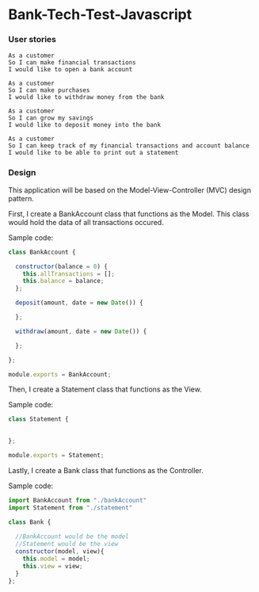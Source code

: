 # Bank-Tech-Test-Javascript

### User stories

```
As a customer
So I can make financial transactions
I would like to open a bank account
```

```
As a customer
So I can make purchases
I would like to withdraw money from the bank 
```

```
As a customer
So I can grow my savings
I would like to deposit money into the bank
```

```
As a customer
So I can keep track of my financial transactions and account balance
I would like to be able to print out a statement
```

### Design

This application will be based on the Model-View-Controller (MVC) design pattern.

First, I create a BankAccount class that functions as the <bold>Model</bold>. This class would hold the data of all transactions occured.

Sample code: 

```javascript
class BankAccount {

  constructor(balance = 0) {
    this.allTransactions = [];
    this.balance = balance;
  };

  deposit(amount, date = new Date()) {

  };

  withdraw(amount, date = new Date()) {

  };

};

module.exports = BankAccount;
```

Then, I create a Statement class that functions as the <bold>View</bold>.

Sample code:

```javascript
class Statement {

  
};

module.exports = Statement;
```

Lastly, I create a Bank class that functions as the <bold>Controller</bold>.

Sample code:

```javascript
import BankAccount from "./bankAccount"
import Statement from "./statement"

class Bank {
  
  //BankAccount would be the model
  //Statement would be the view
  constructor(model, view){
    this.model = model;
    this.view = view;  
  }
};
```


